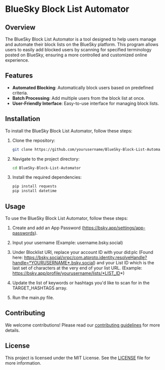 # BlueSky Block List Automator

## Overview

The BlueSky Block List Automator is a tool designed to help users manage and automate their block lists on the BlueSky platform. This program allows users to easily add blocked users by scanning for specified terminology posted on BlueSky, ensuring a more controlled and customized online experience.

## Features

- **Automated Blocking**: Automatically block users based on predefined criteria.
- **Batch Processing**: Add multiple users from the block list at once.
- **User-Friendly Interface**: Easy-to-use interface for managing block lists.

## Installation

To install the BlueSky Block List Automator, follow these steps:

1. Clone the repository:
    ```sh
    git clone https://github.com/yourusername/BlueSky-Block-List-Automator.git
    ```
2. Navigate to the project directory:
    ```sh
    cd BlueSky-Block-List-Automator
    ```
3. Install the required dependencies:
    ```sh
    pip install requests
    pip install datetime
    ```

## Usage

To use the BlueSky Block List Automator, follow these steps:

1. Create and add an App Password 
(https://bsky.app/settings/app-passwords).

2. Input your username 
(Example: username.bsky.social)

3. Under Blocklist URI, replace your account ID with your did:plc
 (Found here: https://bsky.social/xrpc/com.atproto.identity.resolveHandle?handle=*YOURUSERNAME*.bsky.social) 
 and your List ID which is the last set of characters at the very end of your list URL. 
 (Example: https://bsky.app/profile/yourusername/lists/*LIST_ID*)

4. Update the list of keywords or hashtags you'd like to scan for in the TARGET_HASHTAGS array.

5. Run the main.py file.

## Contributing

We welcome contributions! Please read our [contributing guidelines](CONTRIBUTING.md) for more details.

## License

This project is licensed under the MIT License. See the [LICENSE](LICENSE) file for more information.
